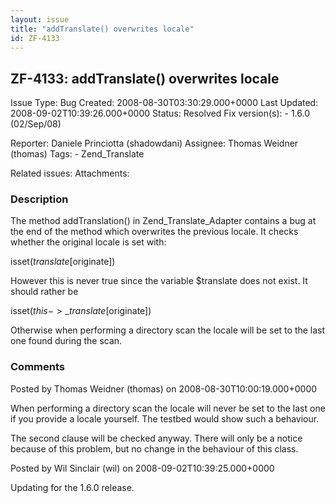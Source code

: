 ```yaml
---
layout: issue
title: "addTranslate() overwrites locale"
id: ZF-4133
---
```


ZF-4133: addTranslate() overwrites locale
-----------------------------------------

 Issue Type: Bug Created: 2008-08-30T03:30:29.000+0000 Last Updated: 2008-09-02T10:39:26.000+0000 Status: Resolved Fix version(s): - 1.6.0 (02/Sep/08)
 
 Reporter:  Daniele Princiotta (shadowdani)  Assignee:  Thomas Weidner (thomas)  Tags: - Zend\_Translate
 
 Related issues: 
 Attachments: 
### Description

The method addTranslation() in Zend\_Translate\_Adapter contains a bug at the end of the method which overwrites the previous locale. It checks whether the original locale is set with:

isset($translate[$originate])

However this is never true since the variable $translate does not exist. It should rather be

isset($this->\_translate[$originate])

Otherwise when performing a directory scan the locale will be set to the last one found during the scan.

 

 

### Comments

Posted by Thomas Weidner (thomas) on 2008-08-30T10:00:19.000+0000

When performing a directory scan the locale will never be set to the last one if you provide a locale yourself. The testbed would show such a behaviour.

The second clause will be checked anyway. There will only be a notice because of this problem, but no change in the behaviour of this class.

 

 

Posted by Wil Sinclair (wil) on 2008-09-02T10:39:25.000+0000

Updating for the 1.6.0 release.

 

 